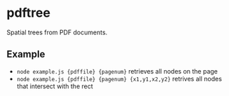 pdftree
=======

Spatial trees from PDF documents.

Example
-------

- `node example.js {pdffile} {pagenum}` retrieves all nodes on the page
- `node example.js {pdffile} {pagenum} {x1,y1,x2,y2}` retrives all nodes that intersect with the rect
